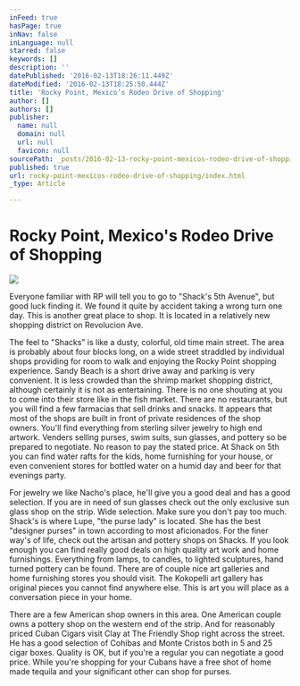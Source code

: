 ```yaml
---
inFeed: true
hasPage: true
inNav: false
inLanguage: null
starred: false
keywords: []
description: ''
datePublished: '2016-02-13T18:26:11.449Z'
dateModified: '2016-02-13T18:25:50.444Z'
title: 'Rocky Point, Mexico’s Rodeo Drive of Shopping'
author: []
authors: []
publisher:
  name: null
  domain: null
  url: null
  favicon: null
sourcePath: _posts/2016-02-13-rocky-point-mexicos-rodeo-drive-of-shopping.md
published: true
url: rocky-point-mexicos-rodeo-drive-of-shopping/index.html
_type: Article

---
```

# Rocky Point, Mexico's Rodeo Drive of Shopping
![](https://the-grid-user-content.s3-us-west-2.amazonaws.com/2d394cc3-8134-4ec7-9674-02c87f8366c2.jpg)

Everyone familiar with RP will tell you to go to "Shack's 5th Avenue", but good luck finding it. We found it quite by accident taking a wrong turn one day. This is another great place to shop. It is located in a relatively new shopping district on Revolucion Ave.

The feel to "Shacks" is like a dusty, colorful, old time main street. The area is probably about four blocks long, on a wide street straddled by individual shops providing for room to walk and enjoying the Rocky Point shopping experience. Sandy Beach is a short drive away and parking is very convenient. It is less crowded than the shrimp market shopping district, although certainly it is not as entertaining. There is no one shouting at you to come into their store like in the fish market. There are no restaurants, but you will find a few farmacias that sell drinks and snacks. It appears that most of the shops are built in front of private residences of the shop owners. You'll find everything from sterling silver jewelry to high end artwork. Venders selling purses, swim suits, sun glasses, and pottery so be prepared to negotiate. No reason to pay the stated price. At Shack on 5th you can find water rafts for the kids, home furnishing for your house, or even convenient stores for bottled water on a humid day and beer for that evenings party.

For jewelry we like Nacho's place, he'll give you a good deal and has a good selection. If you are in need of sun glasses check out the only exclusive sun glass shop on the strip. Wide selection. Make sure you don't pay too much. Shack's is where Lupe, "the purse lady" is located. She has the best "designer purses" in town according to most aficionados. For the finer way's of life, check out the artisan and pottery shops on Shacks. If you look enough you can find really good deals on high quality art work and home furnishings. Everything from lamps, to candles, to lighted sculptures, hand turned pottery can be found. There are of couple nice art galleries and home furnishing stores you should visit. The Kokopelli art gallery has original pieces you cannot find anywhere else. This is art you will place as a conversation piece in your home.

There are a few American shop owners in this area. One American couple owns a pottery shop on the western end of the strip. And for reasonably priced Cuban Cigars visit Clay at The Friendly Shop right across the street. He has a good selection of Cohibas and Monte Cristos both in 5 and 25 cigar boxes. Quality is OK, but if you're a regular you can negotiate a good price. While you're shopping for your Cubans have a free shot of home made tequila and your significant other can shop for purses.